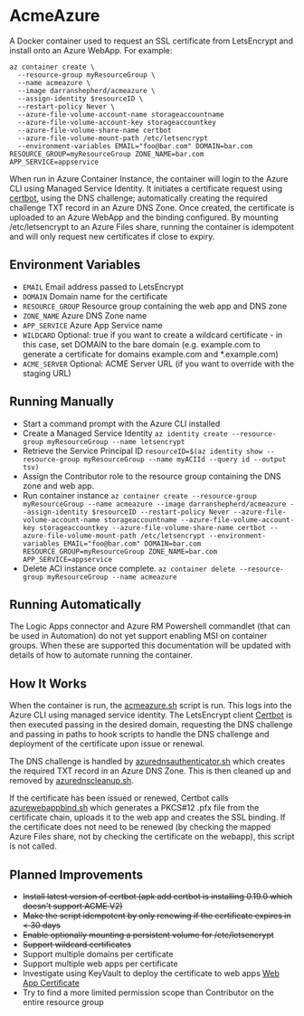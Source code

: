 AcmeAzure
=

A Docker container used to request an SSL certificate from LetsEncrypt and install onto an Azure WebApp. For example:

```
az container create \
  --resource-group myResourceGroup \
  --name acmeazure \
  --image darranshepherd/acmeazure \
  --assign-identity $resourceID \
  --restart-policy Never \
  --azure-file-volume-account-name storageaccountname
  --azure-file-volume-account-key storageaccountkey
  --azure-file-volume-share-name certbot
  --azure-file-volume-mount-path /etc/letsencrypt
  --environment-variables EMAIL="foo@bar.com" DOMAIN=bar.com RESOURCE_GROUP=myResourceGroup ZONE_NAME=bar.com APP_SERVICE=appservice
```

When run in Azure Container Instance, the container will login to the Azure CLI using Managed Service Identity. It initiates a certificate request using [certbot](https://certbot.eff.org/), using the DNS challenge; automatically creating the required challenge TXT record in an Azure DNS Zone. Once created, the certificate is uploaded to an Azure WebApp and the binding configured. By mounting /etc/letsencrypt to an Azure Files share, running the container is idempotent and will only request new certificates if close to expiry.

Environment Variables
-
* `EMAIL` Email address passed to LetsEncrypt
* `DOMAIN` Domain name for the certificate
* `RESOURCE_GROUP` Resource group containing the web app and DNS zone
* `ZONE_NAME` Azure DNS Zone name
* `APP_SERVICE` Azure App Service name
* `WILDCARD` Optional: true if you want to create a wildcard certificate - in this case, set DOMAIN to the bare domain (e.g. example.com to generate a certificate for domains example.com and *.example.com)
* `ACME_SERVER` Optional: ACME Server URL (if you want to override with the staging URL)

Running Manually
-
* Start a command prompt with the Azure CLI installed
* Create a Managed Service Identity `az identity create --resource-group myResourceGroup --name letsencrypt`
* Retrieve the Service Principal ID `resourceID=$(az identity show --resource-group myResourceGroup --name myACIId --query id --output tsv)`
* Assign the Contributor role to the resource group containing the DNS zone and web app.
* Run container instance `az container create --resource-group myResourceGroup --name acmeazure --image darranshepherd/acmeazure --assign-identity $resourceID --restart-policy Never --azure-file-volume-account-name storageaccountname --azure-file-volume-account-key storageaccountkey --azure-file-volume-share-name certbot --azure-file-volume-mount-path /etc/letsencrypt --environment-variables EMAIL="foo@bar.com" DOMAIN=bar.com RESOURCE_GROUP=myResourceGroup ZONE_NAME=bar.com APP_SERVICE=appservice`
* Delete ACI instance once complete. `az container delete --resource-group myResourceGroup --name acmeazure`

Running Automatically
-
The Logic Apps connector and Azure RM Powershell commandlet (that can be used in Automation) do not yet support enabling MSI on container groups. When these are supported this documentation will be updated with details of how to automate running the container.

How It Works
-
When the container is run, the [acmeazure.sh](acmeazure.sh) script is run. This logs into the Azure CLI using managed service identity. The LetsEncrypt client [Certbot](https://certbot.eff.org/) is then executed passing in the desired domain, requesting the DNS challenge and passing in paths to hook scripts to handle the DNS challenge and deployment of the certificate upon issue or renewal.

The DNS challenge is handled by [azurednsauthenticator.sh](azurednsauthenticator.sh) which creates the required TXT record in an Azure DNS Zone. This is then cleaned up and removed by [azurednscleanup.sh](azurednscleanup.sh).

If the certificate has been issued or renewed, Certbot calls [azurewebappbind.sh](azurewebappbind.sh) which generates a PKCS#12 .pfx file from the certificate chain, uploads it to the web app and creates the SSL binding. If the certificate does not need to be renewed (by checking the mapped Azure Files share, not by checking the certificate on the webapp), this script is not called.

Planned Improvements
-
* ~~Install latest version of certbot (apk add certbot is installing 0.19.0 which doesn't support ACME V2)~~
* ~~Make the script idempotent by only renewing if the certificate expires in < 30 days~~
* ~~Enable optionally mounting a persistent volume for /etc/letsencrypt~~
* ~~Support wildcard certificates~~
* Support multiple domains per certificate
* Support multiple web apps per certificate
* Investigate using KeyVault to deploy the certificate to web apps [Web App Certificate](https://blogs.msdn.microsoft.com/appserviceteam/2016/05/24/deploying-azure-web-app-certificate-through-key-vault/)
* Try to find a more limited permission scope than Contributor on the entire resource group